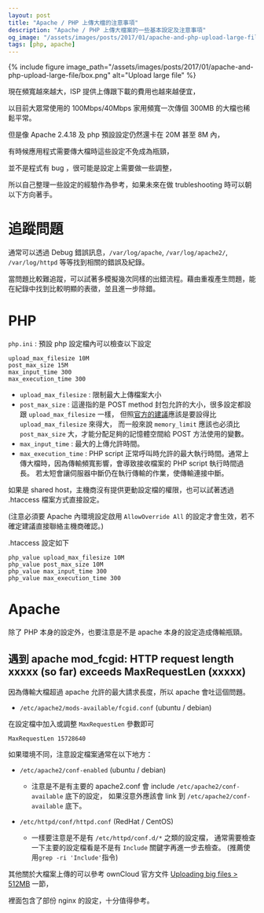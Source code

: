 ```yaml
---
layout: post
title: "Apache / PHP 上傳大檔的注意事項"
description: "Apache / PHP 上傳大檔案的一些基本設定及注意事項"
og_image: "/assets/images/posts/2017/01/apache-and-php-upload-large-file/box.png"
tags: [php, apache]
---
```


{% include figure image_path="/assets/images/posts/2017/01/apache-and-php-upload-large-file/box.png" alt="Upload large file" %}

現在頻寬越來越大，ISP 提供上傳跟下載的費用也越來越便宜，

以目前大眾常使用的 100Mbps/40Mbps 家用頻寬一次傳個 300MB 的大檔也稀鬆平常。

但是像 Apache 2.4.18 及 php 預設設定仍然還卡在 20M 甚至 8M 內，

有時候應用程式需要傳大檔時這些設定不免成為瓶頸，

並不是程式有 bug ，很可能是設定上需要做一些調整，

所以自己整理一些設定的經驗作為參考，如果未來在做 trubleshooting 時可以朝以下方向著手。

# 追蹤問題

通常可以透過 Debug 錯誤訊息，`/var/log/apache`, `/var/log/apache2/`, `/var/log/httpd` 等等找到相關的錯誤及紀錄。

當問題比較難追蹤，可以試著多模擬幾次同樣的出錯流程。藉由重複產生問題，能在紀錄中找到比較明顯的表徵，並且進一步除錯。

# PHP

`php.ini` : 預設 php 設定檔內可以檢查以下設定

```apacheconf
upload_max_filesize 10M
post_max_size 15M
max_input_time 300
max_execution_time 300
```

- `upload_max_filesize` : 限制最大上傳檔案大小
- `post_max_size` : 這邊指的是 POST method 封包允許的大小，很多設定都設跟 `upload_max_filesize` 一樣，
                    但照[官方的建議][post-max-size]應該是要設得比 `upload_max_filesize` 來得大，
                    而一般來說 `memory_limit` 應該也必須比 `post_max_size` 大，才能分配足夠的記憶體空間給 POST 方法使用的變數。
- `max_input_time` : 最大的上傳允許時間。
- `max_execution_time` : PHP script 正常呼叫時允許的最大執行時間。通常上傳大檔時，因為傳輸頻寬影響，會導致接收檔案的 PHP script 執行時間過長。
                         若太短會讓伺服器中斷仍在執行傳輸的作業，使傳輸連接中斷。

如果是 shared host，主機商沒有提供更動設定檔的權限，也可以試著透過 .htaccess 檔案方式直接設定。

(注意必須要 Apache 內環境設定啟用 `AllowOverride All` 的設定才會生效，若不確定建議直接聯絡主機商確認。)

.htaccess 設定如下

```apacheconf
php_value upload_max_filesize 10M
php_value post_max_size 10M
php_value max_input_time 300
php_value max_execution_time 300
```

# Apache

除了 PHP 本身的設定外，也要注意是不是 apache 本身的設定造成傳輸瓶頸。

## 遇到 apache mod_fcgid: HTTP request length xxxxx (so far) exceeds MaxRequestLen (xxxxx)

因為傳輸大檔超過 apache 允許的最大請求長度，所以 apache 會吐這個問題。

- `/etc/apache2/mods-available/fcgid.conf` (ubuntu / debian)

在設定檔中加入或調整 `MaxRequestLen` 參數即可

```apacheconf
MaxRequestLen 15728640
```

如果環境不同，注意設定檔案通常在以下地方：
- `/etc/apache2/conf-enabled` (ubuntu / debian)
    - 注意是不是有主要的 apache2.conf 會 include `/etc/apache2/conf-available` 底下的設定，
      如果沒意外應該會 link 到 `/etc/apache2/conf-available` 底下。

- `/etc/httpd/conf/httpd.conf` (RedHat / CentOS)
    - 一樣要注意是不是有 `/etc/httpd/conf.d/*` 之類的設定檔，
      通常需要檢查一下主要的設定檔看是不是有 `Include` 關鍵字再進一步去檢查。 (推薦使用`grep -ri 'Include'`指令)


其他關於大檔案上傳的可以參考 ownCloud 官方文件 [Uploading big files > 512MB][owncloud] 一節，

裡面包含了部份 nginx 的設定，十分值得參考。

[owncloud]: https://doc.owncloud.org/server/latest/admin_manual/configuration_files/big_file_upload_configuration.html?highlight=max
[post-max-size]: http://php.net/manual/en/ini.core.php#ini.post-max-size
